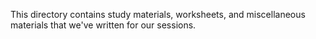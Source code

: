 This directory contains study materials, worksheets, and miscellaneous materials
that we've written for our sessions.
